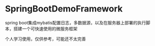 # SpringBootDemoFramework
spring boot集成mybatis配置日志，多数据源，以及在服务器上部署的执行脚本，搭建一个可快速使用的微服务框架

个人学习使用，仅供参考，可能还不太完善
